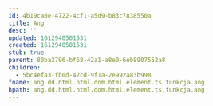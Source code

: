 ```yaml
---
id: 4b19ca0e-4722-4cf1-a5d9-b83c7838550a
title: Ang
desc: ''
updated: 1612940501531
created: 1612940501531
stub: true
parent: 80ba2796-bf68-42a1-a8e0-6eb8907552a8
children:
  - 5bc4efa3-fb0d-42cd-9f1a-2e992a83b998
fname: ang.dd.html.html.dom.html.element.ts.funkcja.ang
hpath: ang.dd.html.html.dom.html.element.ts.funkcja.ang
---
```



